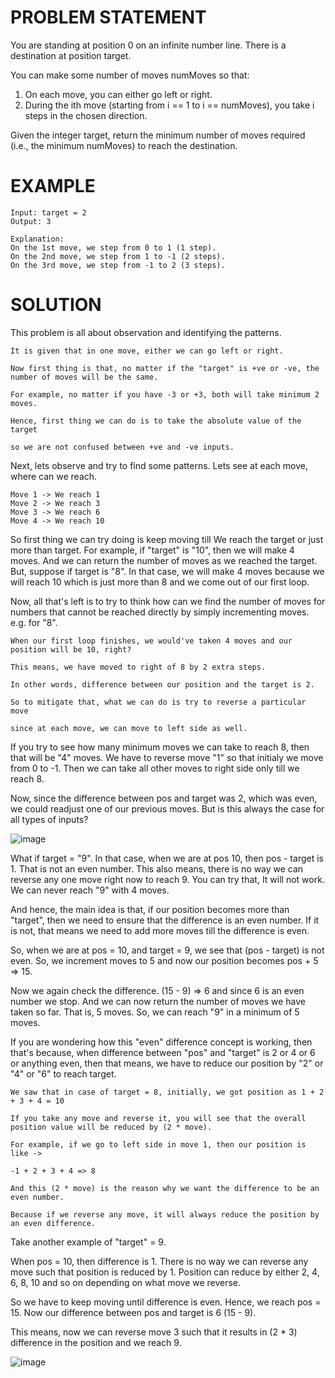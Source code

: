 # PROBLEM STATEMENT

You are standing at position 0 on an infinite number line. There is a destination at position target.

You can make some number of moves numMoves so that:

   1. On each move, you can either go left or right.
   2. During the ith move (starting from i == 1 to i == numMoves), you take i steps in the chosen direction.

Given the integer target, return the minimum number of moves required (i.e., the minimum numMoves) to reach the destination.

# EXAMPLE

    Input: target = 2
    Output: 3

    Explanation:
    On the 1st move, we step from 0 to 1 (1 step).
    On the 2nd move, we step from 1 to -1 (2 steps).
    On the 3rd move, we step from -1 to 2 (3 steps).


# SOLUTION

This problem is all about observation and identifying the patterns.

	It is given that in one move, either we can go left or right. 
		
	Now first thing is that, no matter if the "target" is +ve or -ve, the number of moves will be the same. 

	For example, no matter if you have -3 or +3, both will take minimum 2 moves. 

	Hence, first thing we can do is to take the absolute value of the target 

	so we are not confused between +ve and -ve inputs.

Next, lets observe and try to find some patterns. Lets see at each move, where can we reach.

	Move 1 -> We reach 1
	Move 2 -> We reach 3
	Move 3 -> We reach 6
	Move 4 -> We reach 10
	
So first thing we can try doing is keep moving till We reach the target or just more than target. For example, if "target" is "10", then we will make 4 moves. And we can return the number of moves as we reached the target. But, suppose if target is "8". In that case, we will make 4 moves because we will reach 10 which is just more than 8 and we come out of our first loop.

Now, all that's left is to try to think how can we find the number of moves for numbers that cannot be reached directly by simply incrementing moves. e.g. for "8".

	When our first loop finishes, we would've taken 4 moves and our position will be 10, right?
	
	This means, we have moved to right of 8 by 2 extra steps.
	
	In other words, difference between our position and the target is 2. 
	
	So to mitigate that, what we can do is try to reverse a particular move 
	
	since at each move, we can move to left side as well.


If you try to see how many minimum moves we can take to reach 8, then that will be "4" moves. We have to reverse move "1" so that initialy we move from 0 to -1. Then we can take all other moves to right side only till we reach 8.

Now, since the difference between pos and target was 2, which was even, we could readjust one of our previous moves. But is this always the case for all types of inputs?

![image](https://assets.leetcode.com/users/images/c4a4e1dd-f430-47a4-862e-d0a7726246d5_1667720897.5475924.png)

What if target = "9". In that case, when we are at pos 10, then pos - target is 1. That is not an even number. This also means, there is no way we can reverse any one move right now to reach 9. You can try that, It will not work. We can never reach "9" with 4 moves.

And hence, the main idea is that, if our position becomes more than "target", then we need to ensure that the difference is an even number. If it is not, that means we need to add more moves till the difference is even.

So, when we are at pos = 10, and target = 9, we see that (pos - target) is not even. So, we increment moves to 5 and now our position becomes pos + 5 => 15.

Now we again check the difference. (15 - 9) => 6 and since 6 is an even number we stop. And we can now return the number of moves we have taken so far. That is, 5 moves. So, we can reach "9" in a minimum of 5 moves.

If you are wondering how this "even" difference concept is working, then that's because, when difference between "pos" and "target" is 2 or 4 or 6 or anything even, then that means, we have to reduce our position by "2" or "4" or "6" to reach target. 

	We saw that in case of target = 8, initially, we got position as 1 + 2 + 3 + 4 = 10

	If you take any move and reverse it, you will see that the overall position value will be reduced by (2 * move).

	For example, if we go to left side in move 1, then our position is like ->
		
	-1 + 2 + 3 + 4 => 8

	And this (2 * move) is the reason why we want the difference to be an even number. 
	
	Because if we reverse any move, it will always reduce the position by an even difference.

Take another example of "target" = 9.

When pos = 10, then difference is 1. There is no way we can reverse any move such that position is reduced by 1. Position can reduce by either 2, 4, 6, 8, 10 and so on depending on what move we reverse.

So we have to keep moving until difference is even. Hence, we reach pos = 15. Now our difference between pos and target is 6 (15 - 9).

This means, now we can reverse move 3 such that it results in (2 * 3) difference in the position and we reach 9.
	
![image](https://assets.leetcode.com/users/images/02c7a757-8bed-430c-922e-fb63f6c667f3_1667721783.7530348.png)